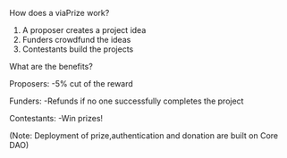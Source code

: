 How does a viaPrize work? 

1. A proposer creates a project idea
2. Funders crowdfund the ideas
3. Contestants build the projects

What are the benefits?

Proposers:
-5% cut of the reward

Funders:
-Refunds if no one successfully completes the project

Contestants:
-Win prizes!

(Note: Deployment of prize,authentication and donation are built on Core DAO)
